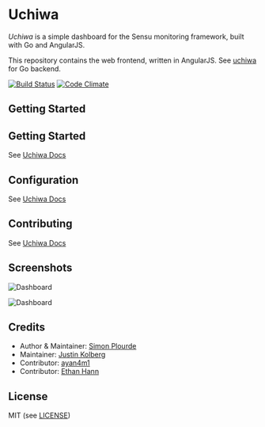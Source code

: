 # Uchiwa

*Uchiwa* is a simple dashboard for the Sensu monitoring framework, built with Go and AngularJS.

This repository contains the web frontend, written in AngularJS.
See [uchiwa](https://github.com/sensu/uchiwa) for Go backend.

[![Build Status](https://travis-ci.org/sensu/uchiwa-web.svg?branch=master)](https://travis-ci.org/sensu/uchiwa-web)
[![Code Climate](https://codeclimate.com/github/sensu/uchiwa-web/badges/gpa.svg)](https://codeclimate.com/github/sensu/uchiwa)

## Getting Started

## Getting Started

See [Uchiwa Docs](http://docs.uchiwa.io/en/latest/getting-started/)

## Configuration
See [Uchiwa Docs](http://docs.uchiwa.io/en/latest/configuration/examples/)

## Contributing
See [Uchiwa Docs](http://docs.uchiwa.io/en/latest/contributing/)

## Screenshots

![Dashboard](http://palourde.github.io/images/uchiwa-dashboard.png)

![Dashboard](http://palourde.github.io/images/uchiwa-client.png)

## Credits
* Author & Maintainer: [Simon Plourde][author]
* Maintainer: [Justin Kolberg][amdprophet]
* Contributor: [ayan4m1][ayan4m1]
* Contributor: [Ethan Hann][ethanhann]

## License
MIT (see [LICENSE][license])

[author]:                 https://github.com/palourde
[license]:                https://github.com/sensu/uchiwa-web/blob/master/LICENSE
[ethanhann]:              https://github.com/ethanhann
[ayan4m1]:                https://github.com/ayan4m1
[amdprophet]:             https://github.com/amdprophet
